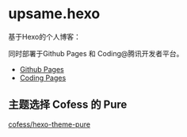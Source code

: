 # upsame.hexo
基于Hexo的个人博客：

同时部署于Github Pages 和 Coding@腾讯开发者平台。

- [Github Pages](https://www.upsame.com)
- [Coding Pages](https://www.cn.upsame.com)

## 主题选择 Cofess 的 Pure
[cofess/hexo-theme-pure](https://github.com/cofess/hexo-theme-pure)
